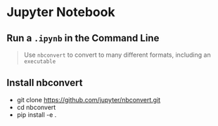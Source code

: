 # Jupyter Notebook

## Run a `.ipynb` in the Command Line
> Use `nbconvert` to convert to many different formats, including an `executable`


## Install nbconvert
- git clone https://github.com/jupyter/nbconvert.git
- cd nbconvert
- pip install -e .
